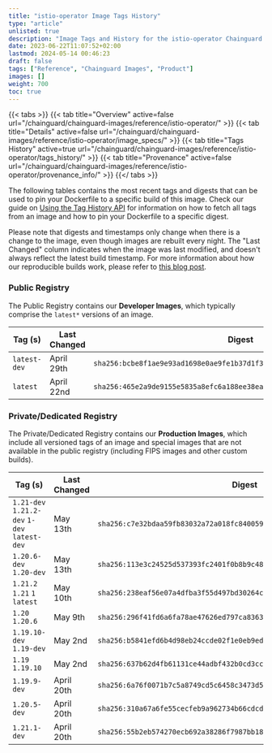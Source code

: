 ```yaml
---
title: "istio-operator Image Tags History"
type: "article"
unlisted: true
description: "Image Tags and History for the istio-operator Chainguard Image"
date: 2023-06-22T11:07:52+02:00
lastmod: 2024-05-14 00:46:23
draft: false
tags: ["Reference", "Chainguard Images", "Product"]
images: []
weight: 700
toc: true
---
```


{{< tabs >}}
{{< tab title="Overview" active=false url="/chainguard/chainguard-images/reference/istio-operator/" >}}
{{< tab title="Details" active=false url="/chainguard/chainguard-images/reference/istio-operator/image_specs/" >}}
{{< tab title="Tags History" active=true url="/chainguard/chainguard-images/reference/istio-operator/tags_history/" >}}
{{< tab title="Provenance" active=false url="/chainguard/chainguard-images/reference/istio-operator/provenance_info/" >}}
{{</ tabs >}}

The following tables contains the most recent tags and digests that can be used to pin your Dockerfile to a specific build of this image. Check our guide on [Using the Tag History API](/chainguard/chainguard-images/using-the-tag-history-api/) for information on how to fetch all tags from an image and how to pin your Dockerfile to a specific digest.

Please note that digests and timestamps only change when there is a change to the image, even though images are rebuilt every night. The "Last Changed" column indicates when the image was last modified, and doesn't always reflect the latest build timestamp. For more information about how our reproducible builds work, please refer to [this blog post](https://www.chainguard.dev/unchained/reproducing-chainguards-reproducible-image-builds).

### Public Registry
The Public Registry contains our **Developer Images**, which typically comprise the `latest*` versions of an image.

| Tag (s)       | Last Changed | Digest                                                                    |
|---------------|--------------|---------------------------------------------------------------------------|
|  `latest-dev` | April 29th   | `sha256:bcbe8f1ae9e93ad1698e0ae9fe1b37d1f3180986fe3f7d514ae521b90dd7eb63` |
|  `latest`     | April 22nd   | `sha256:465e2a9de9155e5835a8efc6a188ee38ea406308b1ef4f80bbc9e1155c1c3175` |


### Private/Dedicated Registry
The Private/Dedicated Registry contains our **Production Images**, which include all versioned tags of an image and special images that are not available in the public registry (including FIPS images and other custom builds).

| Tag (s)                                       | Last Changed | Digest                                                                    |
|-----------------------------------------------|--------------|---------------------------------------------------------------------------|
|  `1.21-dev` `1.21.2-dev` `1-dev` `latest-dev` | May 13th     | `sha256:c7e32bdaa59fb83032a72a018fc84005963c81b63963c7d4a73b6f422653d383` |
|  `1.20.6-dev` `1.20-dev`                      | May 13th     | `sha256:113e3c24525d537393fc2401f0b8b9c484f2fdefe41a0f06427842ad5c2b2dbc` |
|  `1.21.2` `1.21` `1` `latest`                 | May 10th     | `sha256:238eaf56e07a4dfba3f55d497bd30264c7a1098444a85d9c3e77c22dbe405288` |
|  `1.20` `1.20.6`                              | May 9th      | `sha256:296f41fd6a6fa78ae47626ed797ca8363251da4c9668db0d9d6b8e868a72cea8` |
|  `1.19.10-dev` `1.19-dev`                     | May 2nd      | `sha256:b5841efd6b4d98eb24ccde02f1e0eb9ed1307cf5895c5a8975a4b1a8f344462e` |
|  `1.19` `1.19.10`                             | May 2nd      | `sha256:637b62d4fb61131ce44adbf432b0cd3cc96ffb3224fb8a2b86e400543c9e9c42` |
|  `1.19.9-dev`                                 | April 20th   | `sha256:6a76f0071b7c5a8749cd5c6458c3473d5c3412b349f9bbac24187ce43e71abdf` |
|  `1.20.5-dev`                                 | April 20th   | `sha256:310a67a6fe55cecfeb9a962734b66cdcde19ed38f85940fa3dff683ae786e0dc` |
|  `1.21.1-dev`                                 | April 20th   | `sha256:55b2eb574270ecb692a38286f7987bb18865214352e92a6d54ad3413902b8ded` |

